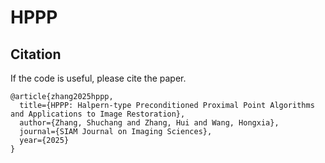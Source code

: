 # HPPP




## Citation
If the code is useful, please cite the paper.
```
@article{zhang2025hppp,
  title={HPPP: Halpern-type Preconditioned Proximal Point Algorithms and Applications to Image Restoration},
  author={Zhang, Shuchang and Zhang, Hui and Wang, Hongxia},
  journal={SIAM Journal on Imaging Sciences},
  year={2025}
}
```
